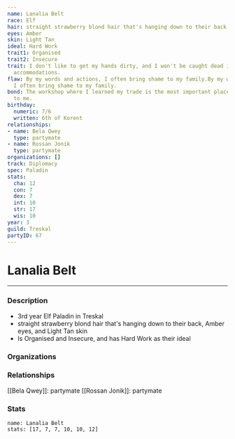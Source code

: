 ```yaml
---
name: Lanalia Belt
race: Elf
hair: straight strawberry blond hair that's hanging down to their back
eyes: Amber
skin: Light Tan
ideal: Hard Work
trait1: Organised
trait2: Insecure
trait: I don't like to get my hands dirty, and I won't be caught dead in unsuitable
  accommodations.
flaw: By my words and actions, I often bring shame to my family.By my words and actions,
  I often bring shame to my family.
bond: The workshop where I learned my trade is the most important place in the world
  to me.
birthday:
  numeric: 7/6
  written: 6th of Korent
relationships:
- name: Bela Qwey
  type: partymate
- name: Rossan Jonik
  type: partymate
organizations: []
track: Diplomacy
spec: Paladin
stats:
  cha: 12
  con: 7
  dex: 7
  int: 10
  str: 17
  wis: 10
year: 3
guild: Treskal
partyID: 67
---
```

# Lanalia Belt
---
### Description
- 3rd year Elf Paladin in Treskal
- straight strawberry blond hair that's hanging down to their back, Amber eyes, and Light Tan skin
- Is Organised and Insecure, and has Hard Work as their ideal

### Organizations
### Relationships
[[Bela Qwey]]: partymate
[[Rossan Jonik]]: partymate
### Stats
```statblock
name: Lanalia Belt
stats: [17, 7, 7, 10, 10, 12]
```
